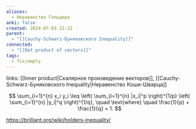```yaml
---
aliases:
  - Неравенство Гельдера
anki: false
created: 2024-07-03 22:12
parent:
  - "[[Cauchy-Schwarz-Буняковского Inequality]]"
connected:
  - "[[Dot product of vectors]]"
tags:
  - fix/empty
---
```

links: [[Inner product|Скалярное произведение векторов]], [[Cauchy-Schwarz-Буняковского Inequality|Неравенство Коши-Шварца]]


$$
\sum_{i=1}^{n} x_i y_i \leq \left( \sum_{i=1}^{n} |x_i|^p \right)^{1/p} \left( \sum_{i=1}^{n} |y_i|^q \right)^{1/q}, \quad \text{where} \quad \frac{1}{p} + \frac{1}{q} = 1.
$$




https://brilliant.org/wiki/holders-inequality/